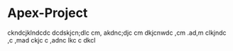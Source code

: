 # Apex-Project

 ckndcjklndcdc
 dcdskjcn;dlc
 cm, akdnc;djc
 cm dkjcnwdc
 ,cm .ad,m clkjndc
 ,c ,mad ckjc
 c ,adnc lkc
 c dkcl
